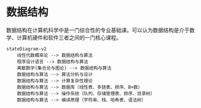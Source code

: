 # 数据结构

数据结构在计算机科学中是一门综合性的专业基础课。可以认为数据结构是介于数学、计算机硬件和软件三者之间的一门核心课程。


``` mermaid
stateDiagram-v2
    线性代数概率论 --> 数据结构与算法
    程序设计语言 --> 数据结构与算法
    离散数学(集合论与图论) --> 数据结构与算法
    数据结构与算法 --> 算法分析与设计
    数据结构与算法 --> 计算复杂性理论
    数据结构与算法 --> 数据库（线性表、多链表、排序、B+数）
    数据结构与算法 --> 操作系统（队列、存储管理表、排序、目录树）
    数据结构与算法 --> 编译原理（字符串、栈、哈希表、语法树）
```
